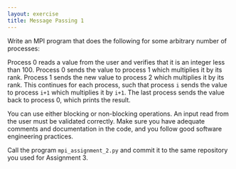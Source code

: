 ```yaml
---
layout: exercise
title: Message Passing 1
---
```

Write an MPI program that does the following for some arbitrary number of processes:

Process 0 reads a value from the user and verifies that it is an integer less than 100.
Process 0 sends the value to process 1 which multiplies it by its rank.
Process 1 sends the new value to process 2 which multiplies it by its rank.
This continues for each process, such that process `i` sends the value to process `i+1` which multiplies it by `i+1`.
The last process sends the value back to process 0, which prints the result.

You can use either blocking or non-blocking operations. An input read from the user must be validated correctly. Make sure you have 
adequate comments and documentation in the code, and you follow good software engineering practices.

Call the program `mpi_assignment_2.py` and commit it to the same repository you used for Assignment 3. 


